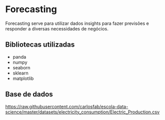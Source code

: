 # Forecasting

Forecasting serve para utilizar dados insights para fazer previsões e responder a diversas necessidades de negócios.

## Bibliotecas utilizadas
- panda
- numpy
- seaborn
- sklearn
- matplotlib

## Base de dados
https://raw.githubusercontent.com/carlosfab/escola-data-science/master/datasets/electricity_consumption/Electric_Production.csv

